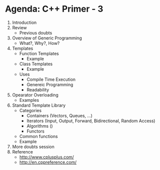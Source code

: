 Agenda: C++ Primer - 3
======================
1. Introduction
2. Review
	- Previous doubts
3. Overview of Generic Programming
	- What?, Why?, How?
4. Templates
	- Function Templates
		- Example
	- Class Templates
		- Example
	- Uses
		- Compile Time Execution
		- Genereic Programming
		- Readability
5. Opearator Overloading
	- Examples
6. Standard Template Library
	- Categories
		- Containers (Vectors, Queues, ...)
		- Iterators (Input, Output, Forward, Bidirectional, Random Access)
		- Algorithms ()
		- Functors
	- Common functions
	- Example 
6. More doubts session
7. Reference
	- http://www.cplusplus.com/
	- http://en.cppreference.com/
	